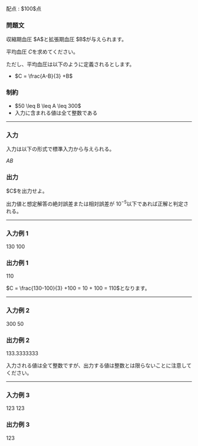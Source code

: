 
<div>

<span>

<span>

<p>
配点 : $100$点
</p>

<div>

<section>

### **問題文**

<p>
収縮期血圧 $A$と拡張期血圧 $B$が与えられます。

平均血圧 $C$を求めてください。

ただし、平均血圧は以下のように定義されるとします。  
</p>

<ul>

<li>
$C = \frac{A-B}{3} +B$
</li>

</ul>

</section>

</div>

<div>

<section>

### **制約**

<ul>

<li>
$50 \leq B \leq A \leq 300$
</li>

<li>
入力に含まれる値は全て整数である
</li>

</ul>

</section>

</div>

---

<div>

<div>

<section>

### **入力**

<p>
入力は以下の形式で標準入力から与えられる。
</p>

<div>

$A$$B$
</div>

</section>

</div>

<div>

<section>

### **出力**

<p>
$C$を出力せよ。

出力値と想定解答の絶対誤差または相対誤差が $10^{-5}$以下であれば正解と判定される。
</p>

</section>

</div>

</div>

---

<div>

<section>

### **入力例 1**

<div>

130 100

</div>

</section>

</div>

<div>

<section>

### **出力例 1**

<div>

110

</div>

<p>
$C = \frac{130-100}{3} +100 = 10 + 100 = 110$となります。
</p>

</section>

</div>

---

<div>

<section>

### **入力例 2**

<div>

300 50

</div>

</section>

</div>

<div>

<section>

### **出力例 2**

<div>

133.3333333

</div>

<p>
入力される値は全て整数ですが、出力する値は整数とは限らないことに注意してください。
</p>

</section>

</div>

---

<div>

<section>

### **入力例 3**

<div>

123 123

</div>

</section>

</div>

<div>

<section>

### **出力例 3**

<div>

123

</div>

</section>

</div>

</span>

</span>

</div>
